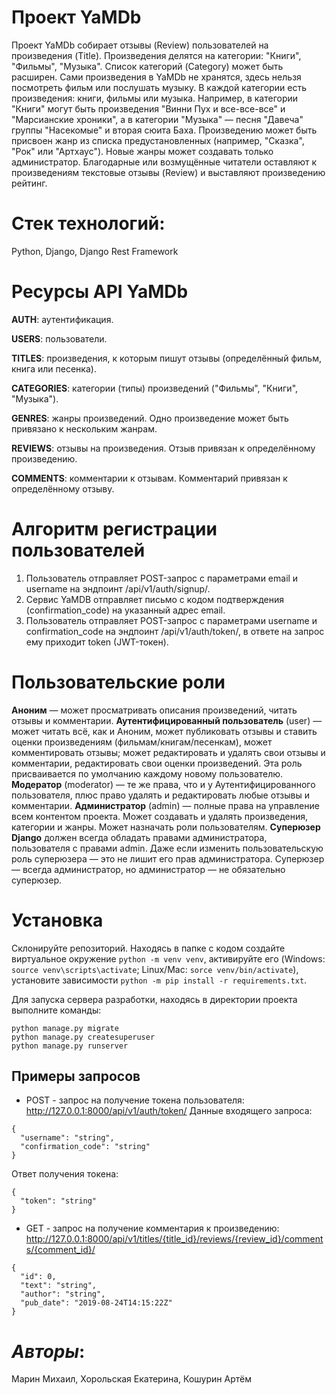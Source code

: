 # Проект YaMDb
Проект YaMDb собирает отзывы (Review) пользователей на произведения (Title). Произведения делятся на категории: "Книги", "Фильмы", "Музыка". Список категорий (Category) может быть расширен.
Сами произведения в YaMDb не хранятся, здесь нельзя посмотреть фильм или послушать музыку.
В каждой категории есть произведения: книги, фильмы или музыка. Например, в категории "Книги" могут быть произведения "Винни Пух и все-все-все" и "Марсианские хроники", а в категории "Музыка" — песня "Давеча" группы "Насекомые" и вторая сюита Баха. Произведению может быть присвоен жанр из списка предустановленных (например, "Сказка", "Рок" или "Артхаус"). Новые жанры может создавать только администратор.
Благодарные или возмущённые читатели оставляют к произведениям текстовые отзывы (Review) и выставляют произведению рейтинг.

# Стек технологий:
Python, Django, Django Rest Framework

# Ресурсы API YaMDb
**AUTH**: аутентификация.

**USERS**: пользователи.

**TITLES**: произведения, к которым пишут отзывы (определённый фильм, книга или песенка).

**CATEGORIES**: категории (типы) произведений ("Фильмы", "Книги", "Музыка").

**GENRES**: жанры произведений. Одно произведение может быть привязано к нескольким жанрам.

**REVIEWS**: отзывы на произведения. Отзыв привязан к определённому произведению.

**COMMENTS**: комментарии к отзывам. Комментарий привязан к определённому отзыву.

# Алгоритм регистрации пользователей
1. Пользователь отправляет POST-запрос с параметрами email и username на эндпоинт /api/v1/auth/signup/.
2. Сервис YaMDB отправляет письмо с кодом подтверждения (confirmation_code) на указанный адрес email.
3. Пользователь отправляет POST-запрос с параметрами username и confirmation_code на эндпоинт /api/v1/auth/token/, в ответе на запрос ему приходит token (JWT-токен).

# Пользовательские роли
**Аноним** — может просматривать описания произведений, читать отзывы и комментарии.
**Аутентифицированный пользователь** (user) — может читать всё, как и Аноним, может публиковать отзывы и ставить оценки произведениям (фильмам/книгам/песенкам), может комментировать отзывы; может редактировать и удалять свои отзывы и комментарии, редактировать свои оценки произведений. Эта роль присваивается по умолчанию каждому новому пользователю.
**Модератор** (moderator) — те же права, что и у Аутентифицированного пользователя, плюс право удалять и редактировать любые отзывы и комментарии.
**Администратор** (admin) — полные права на управление всем контентом проекта. Может создавать и удалять произведения, категории и жанры. Может назначать роли пользователям.
**Суперюзер Django** должен всегда обладать правами администратора, пользователя с правами admin. Даже если изменить пользовательскую роль суперюзера — это не лишит его прав администратора. Суперюзер — всегда администратор, но администратор — не обязательно суперюзер.

# Установка
Склонируйте репозиторий. Находясь в папке с кодом создайте виртуальное окружение `python -m venv venv`, активируйте его (Windows: `source venv\scripts\activate`; Linux/Mac: `sorce venv/bin/activate`), установите зависимости `python -m pip install -r requirements.txt`.

Для запуска сервера разработки,  находясь в директории проекта выполните команды:
```
python manage.py migrate
python manage.py createsuperuser
python manage.py runserver
```

## Примеры запросов
- POST - запрос на получение токена пользователя:
http://127.0.0.1:8000/api/v1/auth/token/
Данные входящего запроса:
``` 
{
  "username": "string",
  "confirmation_code": "string"
}
```
Ответ получения токена:
``` 
{
  "token": "string"
}
```
- GET - запрос на получение комментария к произведению:
http://127.0.0.1:8000/api/v1/titles/{title_id}/reviews/{review_id}/comments/{comment_id}/

``` 
{
  "id": 0,
  "text": "string",
  "author": "string",
  "pub_date": "2019-08-24T14:15:22Z"
}
```
# *Авторы*:
Марин Михаил, Хорольская Екатерина, Кошурин Артём